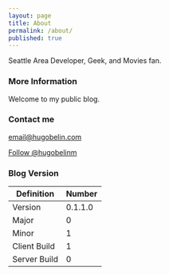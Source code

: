 ```yaml
---
layout: page
title: About
permalink: /about/
published: true
---
```


Seattle Area Developer, Geek, and Movies fan.

### More Information

Welcome to my public blog.

### Contact me

[email@hugobelin.com](mailto:email@hugobelin.com)

<a href="https://twitter.com/hugobelinm" class="twitter-follow-button" data-show-count="false">Follow @hugobelinm</a><script async src="//platform.twitter.com/widgets.js" charset="utf-8"></script>

### Blog Version

| Definition   | Number  |
| ------------ | ------- |
| Version      | 0.1.1.0 |
| Major        |       0 |
| Minor        |       1 |
| Client Build |       1 |
| Server Build |       0 |
